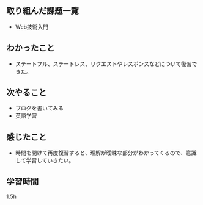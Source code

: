 ## 取り組んだ課題一覧
* Web技術入門
## わかったこと
* ステートフル、ステートレス、リクエストやレスポンスなどについて復習できた。
## 次やること
* ブログを書いてみる
* 英語学習
## 感じたこと
* 時間を開けて再度復習すると、理解が曖昧な部分がわかってくるので、意識して学習していきたい。
## 学習時間
1.5h